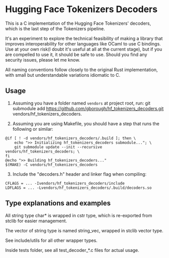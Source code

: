 # Hugging Face Tokenizers Decoders

This is a C implementation of the Hugging Face Tokenizers' decoders, which is the last step of the Tokenizers pipeline.

It's an experiment to explore the technical feasibility of making a library that improves interoperability for other languages like OCaml to use C bindings. Use at your own risk(I doubt it's useful at all at the current stage), but if you are compelled to use it, it should be safe to use. Should you find any security issues, please let me know.

All naming conventions follow closely to the original Rust implementation, with small but understandable variations idiomatic to C.

## Usage

1. Assuming you have a folder named `vendors` at project root, run: git submodule add https://github.com/gborough/hf_tokenizers_decoders.git vendors/hf_tokenizers_decoders.

2. Assuming you are using Makefile, you should have a step that runs the following or similar:

```
@if [ ! -d vendors/hf_tokenizers_decoders/.build ]; then \
    echo ">> Initializing hf_tokenizers_decoders submodule..."; \
    git submodule update --init --recursive vendors/hf_tokenizers_decoders; \
fi
@echo ">> Building hf_tokenizers_decoders..."
$(MAKE) -C vendors/hf_tokenizers_decoders
```

3. Include the "decoders.h" header and linker flag when compiling: 
```
CFLAGS = ... -Ivendors/hf_tokenizers_decoders/include
LDFLAGS = ... -Lvendors/hf_tokenizers_decoders/.build/decoders.so
```

## Type explanations and examples

All string type char* is wrapped in cstr type, which is re-exported from stclib for easier management.

The vector of string type is named string_vec, wrapped in stclib vector type.

See include/utils for all other wrapper types.

Inside tests folder, see all test_decoder_*.c files for actual usage.
